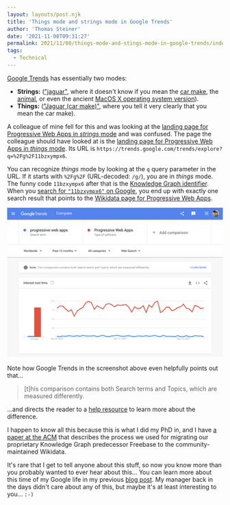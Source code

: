```yaml
---
layout: layouts/post.njk
title: 'Things mode and strings mode in Google Trends'
author: 'Thomas Steiner'
date: '2021-11-08T09:31:27'
permalink: 2021/11/08/things-mode-and-stings-mode-in-google-trends/index.html
tags:
  - Technical
---
```


[Google Trends](https://trends.google.com/trends/) has essentially two modes:

- **Strings:** (["jaguar"](https://trends.google.com/trends/explore?q=jaguar),
  where it doesn't know if you mean the
  [car make](https://en.wikipedia.org/wiki/Jaguar_Cars), the
  [animal](https://en.wikipedia.org/wiki/Jaguar), or even the ancient
  [MacOS X operating system version](https://en.wikipedia.org/wiki/Mac_OS_X_Jaguar)).
- **Things:**
  (["Jaguar (car make)"](https://trends.google.com/trends/explore?q=%2Fm%2F012x34&geo=DE),
  where you tell it very clearly that you mean the car make).

A colleague of mine fell for this and was looking at the
[landing page for Progressive Web Apps in _strings_ mode](https://trends.google.com/trends/explore?q=progressive%20web%20apps)
and was confused. The page the colleague should have looked at is the
[landing page for Progressive Web Apps in _things_ mode](https://trends.google.com/trends/explore?q=%2Fg%2F11bzxympx6).
Its URL is `https://trends.google.com/trends/explore?q=%2Fg%2F11bzxympx6`.

You can recognize _things_ mode by looking at the `q` query parameter in the
URL. If it starts with `%2Fg%2F` (URL-decoded: `/g/`), you are in _things_ mode.
The funny code `11bzxympx6` after that is the
[Knowledge Graph identifier](https://www.wikidata.org/wiki/Property:P2671). When
you
[search for `"11bzxympx6"` on Google](https://www.google.com/search?q=%2211bzxympx6%22&oq=%2211bzxympx6%22&aqs=chrome..69i57.994j0j1&sourceid=chrome&ie=UTF-8),
you end up with exactly one search result that points to the
[Wikidata page for Progressive Web Apps](https://www.wikidata.org/wiki/Q23679990).

![Google Trends showing "strings" and "things" mode side by side.](/images/google-trends.png)

Note how Google Trends in the screenshot above even helpfully points out that…

> [t]his comparison contains both Search terms and Topics, which are measured
> differently.

…and directs the reader to a
[help resource](https://support.google.com/trends/answer/4359550#:~:text=Compare%20terms%20and%20topics)
to learn more about the difference.

I happen to know all this because this is what I did my PhD in, and I have
[a paper at the ACM](https://dl.acm.org/doi/pdf/10.1145/2872427.2874809) that
describes the process we used for migrating our proprietary Knowledge Graph
predecessor Freebase to the community-maintained Wikidata.

It's rare that I get to tell anyone about this stuff, so now you know more than
you probably wanted to ever hear about this… You can learn more about this time
of my Google life in my previous
[blog post](</2021/10/02/14-years-at-google/#the-phd-time-(2010%E2%80%932014)>).
My manager back in the days didn't care about any of this, but maybe it's at
least interesting to you… `:-)`
